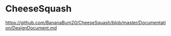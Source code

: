 # CheeseSquash
https://github.com/BananaBum20/CheeseSquash/blob/master/Documentation/DesignDocument.md

